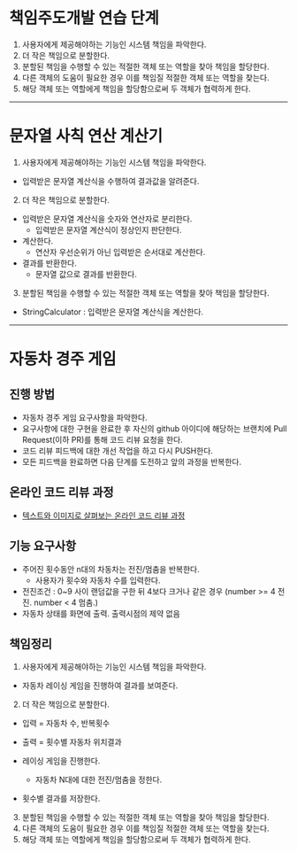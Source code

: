 # 책임주도개발 연습 단계
1. 사용자에게 제공해야하는 기능인 시스템 책임을 파악한다.
2. 더 작은 책임으로 분할한다.
3. 분할된 책임을 수행할 수 있는 적절한 객체 또는 역할을 찾아 책임을 할당한다.
4. 다른 객체의 도움이 필요한 경우 이를 책임질 적절한 객체 또는 역할을 찾는다.
5. 해당 객체 또는 역할에게 책임을 할당함으로써 두 객체가 협력하게 한다.
---
# 문자열 사칙 연산 계산기
1. 사용자에게 제공해야하는 기능인 시스템 책임을 파악한다.
- 입력받은 문자열 계산식을 수행하여 결과값을 알려준다.

2. 더 작은 책임으로 분할한다.
- 입력받은 문자열 계산식을 숫자와 연산자로 분리한다.
    - 입력받은 문자열 계산식이 정상인지 판단한다.
- 계산한다.
    - 연산자 우선순위가 아닌 입력받은 순서대로 계산한다.
- 결과를 반환한다.
    - 문자열 값으로 결과를 반환한다.

3. 분할된 책임을 수행할 수 있는 적절한 객체 또는 역할을 찾아 책임을 할당한다.
- StringCalculator : 입력받은 문자열 계산식을 계산한다.
 
---
# 자동차 경주 게임
## 진행 방법
* 자동차 경주 게임 요구사항을 파악한다.
* 요구사항에 대한 구현을 완료한 후 자신의 github 아이디에 해당하는 브랜치에 Pull Request(이하 PR)를 통해 코드 리뷰 요청을 한다.
* 코드 리뷰 피드백에 대한 개선 작업을 하고 다시 PUSH한다.
* 모든 피드백을 완료하면 다음 단계를 도전하고 앞의 과정을 반복한다.

## 온라인 코드 리뷰 과정
* [텍스트와 이미지로 살펴보는 온라인 코드 리뷰 과정](https://github.com/next-step/nextstep-docs/tree/master/codereview)

## 기능 요구사항
* 주어진 횟수동안 n대의 차동차는 전진/멈춤을 반복한다.
    * 사용자가 횟수와 자동차 수를 입력한다.
* 전진조건 : 0~9 사이 랜덤값을 구한 뒤 4보다 크거나 같은 경우 (number >= 4 전진.  number < 4 멈춤.)
* 자동차 상태를 화면에 출력. 출력시점의 제약 없음

## 책임정리
1. 사용자에게 제공해야하는 기능인 시스템 책임을 파악한다.
* 자동차 레이싱 게임을 진행하여 결과를 보여준다.

2. 더 작은 책임으로 분할한다.
* 입력 = 자동차 수, 반복횟수
* 출력 = 횟수별 자동차 위치결과

* 레이싱 게임을 진행한다.
    * 자동차 N대에 대한 전진/멈춤을 정한다.

* 횟수별 결과를 저장한다. 

3. 분할된 책임을 수행할 수 있는 적절한 객체 또는 역할을 찾아 책임을 할당한다.
4. 다른 객체의 도움이 필요한 경우 이를 책임질 적절한 객체 또는 역할을 찾는다.
5. 해당 객체 또는 역할에게 책임을 할당함으로써 두 객체가 협력하게 한다.